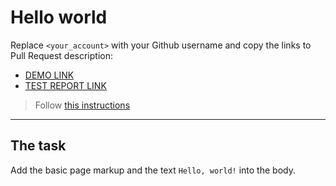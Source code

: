 # Hello world
Replace `<your_account>` with your Github username and copy the links to Pull Request description:
- [DEMO LINK](https://pr1syazhniy.github.io/layout_hello-world/)
- [TEST REPORT LINK](https://pr1syazhniy.github.io/layout_hello-world/report/html_report/)

> Follow [this instructions](https://mate-academy.github.io/layout_task-guideline/#how-to-solve-the-layout-tasks-on-github)
___

## The task 
Add the basic page markup and the text `Hello, world!` into the body.
